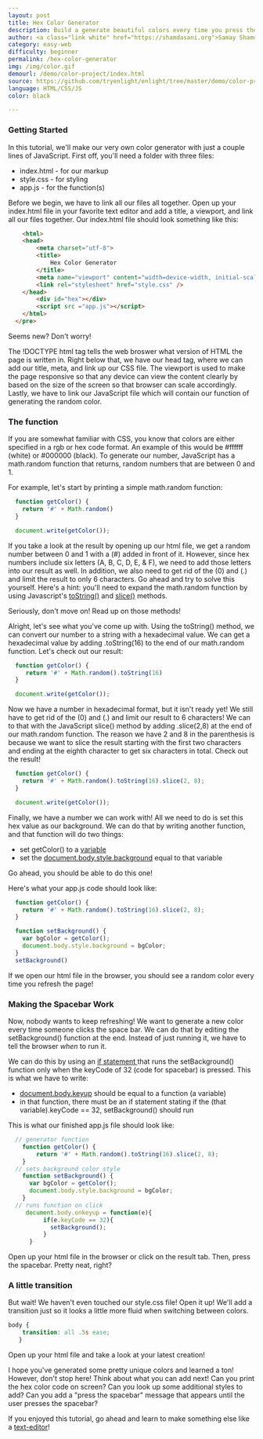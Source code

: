 ```yaml
---
layout: post
title: Hex Color Generator
description: Build a generate beautiful colors every time you press the spacebar
author: <a class="link white" href="https://shamdasani.org">Samay Shamdasani</a>
category: easy-web
difficulty: beginner
permalink: /hex-color-generator
img: /img/color.gif
demourl: /demo/color-project/index.html
source: https://github.com/tryenlight/enlight/tree/master/demo/color-project
language: HTML/CSS/JS
color: black

---
```

### Getting Started

In this tutorial, we'll make our very own color generator with just a couple lines of JavaScript. First off, you'll need a folder with three files:

- index.html - for our markup
- style.css - for styling
- app.js - for the function(s)

Before we begin, we have to link all our files all together. Open up your index.html file in your favorite text editor and add a title, a viewport, and link all our files together. Our index.html file should look something like this:

```html
    <html>
    <head>
        <meta charset="utf-8">
        <title>
            Hex Color Generator
        </title>
        <meta name="viewport" content="width=device-width, initial-scale=1">
        <link rel="stylesheet" href="style.css" />
    </head>
	    <div id="hex"></div>
	    <script src ="app.js"></script>
    </html>
  </pre>   
```

 Seems new? Don't worry!

 The !DOCTYPE html tag tells the web broswer what version of HTML the page is written in.
 Right below that, we have our head tag, where we can add our title, meta, and link up our CSS file.
 The viewport is used to make the page responsive so that any device can view the content clearly by based on
 the size of the screen so that browser can scale accordingly. Lastly, we have to link our JavaScript file which
 will contain our function of generating the random color.

### The function

 If you are somewhat familiar with CSS, you know that colors are either specified in a rgb or hex code format. An example of this
  would be #ffffff (white) or #000000 (black). To generate our number, JavaScript has a math.random function that returns, random numbers that are between 0 and 1.

  For example, let's start by printing a simple math.random function:

```js
  function getColor() {
	return '#' + Math.random()
  }

  document.write(getColor());
```
  If you take a look at the result by opening up our html file, we get a random number between 0 and 1 with a (#) added in front of it. However, since hex numbers include six letters (A, B, C, D, E, & F), we need to add those letters into our result as well. In addition, we also need to get rid of the (0) and (.) and limit the result to only 6 characters.
  Go ahead and try to solve this yourself. Here's a hint: you'll need to expand the math.random function by using Javascript's <a href="http://www.w3schools.com/jsref/jsref_tostring_number.asp" class="underline">toString()</a> and <a href="http://www.w3schools.com/jsref/jsref_slice_string.asp" class="underline">slice()</a> methods.

  Seriously, don't move on! Read up on those methods!

  Alright, let's see what you've come up with. Using the toString() method, we can convert our number to a string with a hexadecimal value. We can get a hexadecimal value by adding .toString(16) to the end of our math.random function. Let's check out our result:

```js
  function getColor() {
     return '#' + Math.random().toString(16)
  }

  document.write(getColor());  
```

Now we have a number in hexadecimal format, but it isn't ready yet! We still have to get rid of the (0) and (.) and limit our result to 6 characters! We can to that with the JavaScript slice() method by adding .slice(2,8) at the end of our math.random function.
The reason we have 2 and 8 in the parenthesis is because we want to slice the result starting with the first two characters and ending at the eighth character to get six characters in total. Check out the result!

```js
  function getColor() {
    return '#' + Math.random().toString(16).slice(2, 8);
  }

  document.write(getColor());


```
 Finally, we have a number we can work with! All we need to do is set this hex value
 as our background. We can do that by writing another function, and that function will do two things:

 - set getColor() to a <a href="http://www.w3schools.com/js/js_variables.asp" class="underline">variable</a>
 - set the <a href="http://www.w3schools.com/jsref/prop_style_background.asp" class ="underline">document.body.style.background</a> equal to that variable


 Go ahead, you should be able to do this one!

 Here's what your app.js code should look like:

```js
  function getColor() {
	return '#' + Math.random().toString(16).slice(2, 8);
  }

  function setBackground() {
	var bgColor = getColor();
	document.body.style.background = bgColor;
  }
  setBackground()


```
If we open our html file in the browser, you should see a random color every time you refresh the page!

### Making the Spacebar Work

 Now, nobody wants to keep refreshing! We want to generate a new color every time someone clicks the space bar. We can do that by editing
 the setBackground() function at the end. Instead of just running it, we have to tell the browser <i>when</i> to run it.

  We can do this by using an <a href="http://www.w3schools.com/js/js_if_else.asp" class="underline">if statement </a> that runs the setBackground() function only when the keyCode of 32 (code for spacebar) is pressed. This is what we have to write:


  -  <a href="http://www.w3schools.com/jsref/event_onkeyup.asp" class="underline"> document.body.keyup</a> should be equal to a function (a variable)
  - in that function, there must be an if statement stating if the (that variable).keyCode == 32, setBackground() should run



  This is what our finished app.js file should look like:

```js
  // generator function
	function getColor() {
	    return '#' + Math.random().toString(16).slice(2, 8);
	}
  // sets background color style
	function setBackground() {
	  var bgColor = getColor();
	  document.body.style.background = bgColor;
	}
  // runs function on click
	 document.body.onkeyup = function(e){
	      if(e.keyCode == 32){
	        setBackground();
	      }
	  }


```

  Open up your html file in the browser or click on the result tab. Then, press the spacebar. Pretty neat, right?

### A little transition

But wait! We haven't even touched our style.css file! Open it up! We'll add a transition just so it looks a little more fluid when switching between colors.

```css  
body {
    transition: all .5s ease;
   }
```
Open up your html file and take a look at your latest creation!

I hope you've generated some pretty unique colors and learned a ton! However, don't stop here! Think about what you can add next! Can you print the hex color code on screen? Can you look up some additional styles to add? Can you add a "press the spacebar" message that appears until the user presses the spacebar?

If you enjoyed this tutorial, go ahead and learn to make something else like a <a href="text-editor" class="underline">text-editor</a>!
